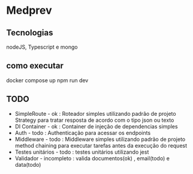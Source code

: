 # Medprev

## Tecnologias
nodeJS, Typescript e mongo

## como executar
docker compose up
npm run dev

## TODO
* SimpleRoute - ok : Roteador simples utilizando padrão de projeto Strategy para tratar resposta de acordo com o tipo json ou texto
* DI Container - ok : Container de injeção de dependencias simples
* Auth - todo : Authenticação para acessar os endpoints  
* Middleware - todo : Middleware simples utilizando padrão de projeto method chaining para executar tarefas antes da execução do request
* Testes unitários - todo : testes unitários utilizando jest
* Validador - incompleto : valida documentos(ok) , email(todo) e data(todo)